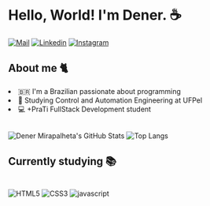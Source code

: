 <h1>Hello, World! I'm Dener. ☕</h1>

[![Mail](https://img.shields.io/badge/Gmail-D14836?style=for-the-badge&logo=gmail&logoColor=white)](mailto:devdenermirapalheta@gmail.com)
[![Linkedin](https://img.shields.io/badge/LinkedIn-0077B5?style=for-the-badge&logo=linkedin&logoColor=white)](https://www.linkedin.com/in/denermirapalheta)
[![Instagram](https://img.shields.io/badge/Instagram-E4405F?style=for-the-badge&logo=instagram&logoColor=white)](https://instagram.com/dener.eu)

## About me 🐈

<li>🇧🇷  I'm a Brazilian passionate about programming</li>

<li>🔧 Studying Control and Automation Engineering at UFPel</li>

<li>💻 +PraTi FullStack Development student</li>

<br/>

![Dener Mirapalheta's GitHub Stats](https://github-readme-stats.vercel.app/api?username=DevDener&show_icons=true&theme=tokyonight)
![Top Langs](https://github-readme-stats.vercel.app/api/top-langs/?username=anuraghazra&layout=compact)

## Currently studying 📚

<div style="display: inline_block"><br/>
  <img align="center" alt="HTML5" src="https://img.shields.io/badge/HTML5-E34F26?style=for-the-badge&logo=html5&logoColor=white" />
  <img align="center" alt="CSS3" src="https://img.shields.io/badge/CSS3-1572B6?style=for-the-badge&logo=css3&logoColor=white" />
  <img align="center" alt="javascript" src="https://img.shields.io/badge/JavaScript-323330?style=for-the-badge&logo=javascript&logoColor=F7DF1E" />
</div><br/>

